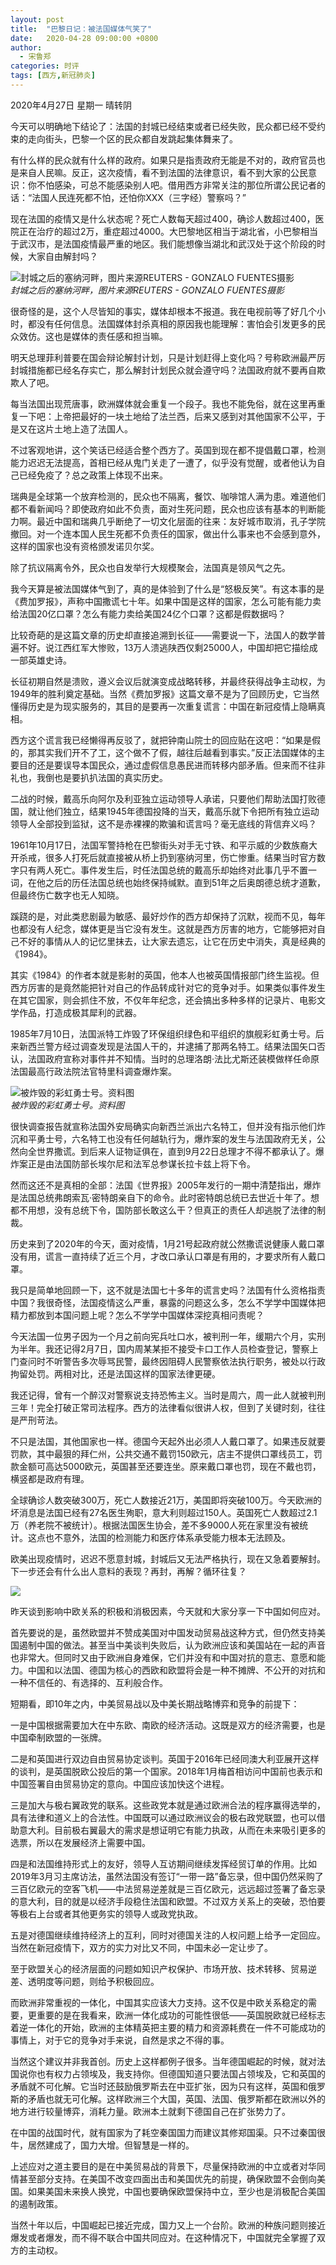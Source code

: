 ```yaml
---
layout: post
title:  "巴黎日记：被法国媒体气笑了"
date:   2020-04-28 09:00:00 +0800
author: 
  - 宋鲁郑
categories: 时评
tags: [西方,新冠肺炎]
---
```

2020年4月27日 星期一 晴转阴

今天可以明确地下结论了：法国的封城已经结束或者已经失败，民众都已经不受约束的走向街头，巴黎一个区的民众都自发跳起集体舞来了。

有什么样的民众就有什么样的政府。如果只是指责政府无能是不对的，政府官员也是来自人民嘛。反正，这次疫情，看不到法国的法律意识，看不到大家的公民意识：你不怕感染，可总不能感染别人吧。借用西方非常关注的那位所谓公民记者的话：“法国人民连死都不怕，还怕你XXX（三字经）警察吗？”

现在法国的疫情又是什么状态呢？死亡人数每天超过400，确诊人数超过400，医院正在治疗的超过2万，重症超过4000。大巴黎地区相当于湖北省，小巴黎相当于武汉市，是法国疫情最严重的地区。我们能想像当湖北和武汉处于这个阶段的时候，大家自由解封吗？

![封城之后的塞纳河畔，图片来源REUTERS - GONZALO FUENTES摄影]({{site.url}}/assets/images/20200428075701529.jpg)  
*封城之后的塞纳河畔，图片来源REUTERS - GONZALO FUENTES摄影*

很奇怪的是，这个人尽皆知的事实，媒体却根本不报道。我在电视前等了好几个小时，都没有任何信息。法国媒体封杀真相的原因我也能理解：害怕会引发更多的民众效仿。这也是媒体的责任感和担当嘛。

明天总理菲利普要在国会辩论解封计划，只是计划赶得上变化吗？号称欧洲最严厉封城措施都已经名存实亡，那么解封计划民众就会遵守吗？法国政府就不要再自欺欺人了吧。

每当法国出现荒唐事，欧洲媒体就会重复一个段子。我也不能免俗，就在这里再重复一下吧：上帝把最好的一块土地给了法兰西，后来又感到对其他国家不公平，于是又在这片土地上造了法国人。

不过客观地讲，这个笑话已经适合整个西方了。英国到现在都不提倡戴口罩，检测能力迟迟无法提高，首相已经从鬼门关走了一遭了，似乎没有觉醒，或者他认为自己已经免疫了？总之政策上体现不出来。

瑞典是全球第一个放弃检测的，民众也不隔离，餐饮、咖啡馆人满为患。难道他们都不看新闻吗？即使政府如此不负责，面对生死问题，民众也应该有基本的判断能力啊。最近中国和瑞典几乎断绝了一切文化层面的往来：友好城市取消，孔子学院撤回。对一个连本国人民生死都不负责任的国家，做出什么事来也不会感到意外，这样的国家也没有资格颁发诺贝尔奖。

除了抗议隔离令外，民众也自发举行大规模聚会，法国真是领风气之先。

我今天算是被法国媒体气到了，真的是体验到了什么是“怒极反笑”。有这本事的是《费加罗报》，声称中国撒谎七十年。如果中国是这样的国家，怎么可能有能力卖给法国20亿口罩？怎么有能力卖给美国24亿个口罩？这都是假数据吗？

比较奇葩的是这篇文章的历史却直接追溯到长征——需要说一下，法国人的数学普遍不好。说江西红军大惨败，13万人溃逃陕西仅剩25000人，中国却把它描绘成一部英雄史诗。

长征初期自然是溃败，遵义会议后就演变成战略转移，并最终获得战争主动权，为1949年的胜利奠定基础。当然《费加罗报》这篇文章不是为了回顾历史，它当然懂得历史是为现实服务的，其目的是要再一次重复谎言：中国在新冠疫情上隐瞒真相。

西方这个谎言我已经懒得再反驳了，就把钟南山院士的回应贴在这吧：“如果是假的，那其实我们开不了工，这个做不了假，越往后越看到事实。”反正法国媒体的主要目的还是要误导本国民众，通过虚假信息愚民进而转移内部矛盾。但来而不往非礼也，我倒也是要扒扒法国的真实历史。

二战的时候，戴高乐向阿尔及利亚独立运动领导人承诺，只要他们帮助法国打败德国，就让他们独立，结果1945年德国投降的当天，戴高乐就下令把所有独立运动领导人全部投到监狱，这不是赤裸裸的欺骗和谎言吗？毫无底线的背信弃义吗？

1961年10月17日，法国军警持枪在巴黎街头对手无寸铁、和平示威的少数族裔大开杀戒，很多人打死后就直接被从桥上扔到塞纳河里，伤亡惨重。结果当时官方数字只有两人死亡。事件发生后，时任法国总统的戴高乐却始终对此事几乎不置一词，在他之后的历任法国总统也始终保持缄默。直到51年之后奥朗德总统才道歉，但最终伤亡数字也无人知晓。

蹊跷的是，对此类悲剧最为敏感、最好炒作的西方却保持了沉默，视而不见，每年也都没有人纪念，媒体更是当它没有发生。这就是西方厉害的地方，它能够把对自己不好的事情从人的记忆里抹去，让大家去遗忘，让它在历史中消失，真是经典的《1984》。

其实《1984》的作者本就是影射的英国，他本人也被英国情报部门终生监视。但西方厉害的是竟然能把针对自己的作品转成针对它的竞争对手。如果类似事件发生在其它国家，则会抓住不放，不仅年年纪念，还会搞出多种多样的记录片、电影文学作品，打造成极其犀利的武器。

1985年7月10日，法国派特工炸毁了环保组织绿色和平组织的旗舰彩虹勇士号。后来新西兰警方经过调查发现是法国人干的，并逮捕了那两名特工。结果法国矢口否认，法国政府宣称对事件并不知情。当时的总理洛朗·法比尤斯还装模做样任命原法国最高行政法院法官特里科调查爆炸案。

![被炸毁的彩虹勇士号。资料图]({{site.url}}/assets/images/20200428075910635.jpg)  
*被炸毁的彩虹勇士号。资料图*

很快调查报告就宣称法国外安局确实向新西兰派出六名特工，但并没有指示他们炸沉和平勇士号，六名特工也没有任何越轨行为，爆炸案的发生与法国政府无关，公然向全世界撒谎。到后来人证物证俱在，直到9月22日总理才不得不都承认了。爆炸案正是由法国防部长埃尔尼和法军总参谋长拉卡兹上将下令。

然而这还不是真相的全部：法国《世界报》2005年发行的一期中清楚指出，爆炸是法国总统弗朗索瓦·密特朗亲自下的命令。此时密特朗总统已去世近十年了。想都不用想，没有总统下令，国防部长敢这么干？但真正的责任人却逃脱了法律的制裁。

历史来到了2020年的今天，面对疫情，1月21号起政府就公然撒谎说健康人戴口罩没有用，谎言一直持续了近三个月，才改口承认口罩是有用的，才要求所有人戴口罩。

我只是简单地回顾一下，这不就是法国七十多年的谎言史吗？法国有什么资格指责中国？我很奇怪，法国疫情这么严重，暴露的问题这么多，怎么不学学中国媒体把精力都放到本国问题上呢？怎么不学学中国媒体深挖真相问责呢？

今天法国一位男子因为一个月之前向宪兵吐口水，被判刑一年，缓期六个月，实刑为半年。我还记得2月7日，国内周某某拒不接受卡口工作人员检查登记，警察上门查问时不听警告多次辱骂民警，最终因阻碍人民警察依法执行职务，被处以行政拘留处罚。两相对比，还是法国这样的国家法律更硬。

我还记得，曾有一个醉汉对警察说支持恐怖主义。当时是周六，周一此人就被判刑三年！完全打破正常司法程序。西方的法律看似很讲人权，但到了关键时刻，往往是严刑苛法。

不只是法国，其他国家也一样。德国今天起外出必须人人戴口罩了。如果违反就要罚款，其中最狠的拜仁州，公共交通不戴罚150欧元，店主不提供口罩线员工，罚款金额可高达5000欧元，英国甚至还要连坐。原来戴口罩也罚，现在不戴也罚，横竖都是政府有理。

全球确诊人数突破300万，死亡人数接近21万，美国即将突破100万。今天欧洲的坏消息是法国已经有27名医生殉职，意大利则超过150人。英国死亡人数超过2.1万（养老院不被统计）。根据法国医生协会，差不多9000人死在家里没有被统计。这点也不意外，法国的检测能力和医疗体系承受能力根本无法顾及。

欧美出现疫情时，迟迟不愿意封城，封城后又无法严格执行，现在又急着要解封。下一步还会有什么出人意料的表现？再封，再解？循环往复？

![]({{site.url}}/assets/images/20200428074438803.gif)  

昨天谈到影响中欧关系的积极和消极因素，今天就和大家分享一下中国如何应对。

首先要说的是，虽然欧盟并不赞成美国对中国发动贸易战这种方式，但仍然支持美国遏制中国的做法。甚至当中美谈判失败后，认为欧洲应该和美国站在一起的声音也非常大。但同时又由于欧洲自身难保，它们并没有和中国对抗的意志、意愿和能力。中国和以法国、德国为核心的西欧和欧盟将会是一种不摊牌、不公开的对抗和一种不信任的、有选择的、互利般合作。

短期看，即10年之内，中美贸易战以及中美长期战略博弈和竞争的前提下：

一是中国根据需要加大在中东欧、南欧的经济活动。这既是双方的经济需要，也是中国牵制欧盟的一张牌。

二是和英国进行双边自由贸易协定谈判。英国于2016年已经同澳大利亚展开这样的谈判，是英国脱欧公投后的第一个国家。2018年1月梅首相访问中国前也表示和中国签署自由贸易协定的意向。中国应该加快这个进程。

三是加大与极右翼政党的联系。这些政党本就是通过欧洲合法的程序赢得选举的，具有法律和道义上的合法性。中国既可以通过欧洲议会的极右政党联盟，也可以借助意大利。目前极右翼最大的需求是想证明它有能力执政，从而在未来吸引更多的选票，所以在发展经济上需要中国。

四是和法国维持形式上的友好，领导人互访期间继续发挥经贸订单的作用。比如2019年3月习主席访法，虽然法国没有签订“一带一路”备忘录，但中国仍然采购了三百亿欧元的空客飞机——中法贸易逆差就是三百亿欧元，远远超过签署了备忘录的意大利，目的就是以经济手段稳住法国和欧盟。不过双方关系上的突破，恐怕要等极右上台或者其他更务实的领导人或政党执政。

五是对德国继续维持经济上的互利，同时对德国关注的人权问题上给予一定回应。当然在新冠疫情下，双方的实力对比又不同，中国未必一定让步了。

至于欧盟关心的经济层面的问题如知识产权保护、市场开放、技术转移、贸易逆差、透明度等问题，则给予积极回应。

而欧洲非常重视的一体化，中国其实应该大力支持。这不仅是中欧关系稳定的需要，更重要的是在我看来，欧洲一体化成功的可能性很低——英国脱欧就已经标志着逆一体化的开始，欧洲的主体精英把主要的精力和资源耗费在一件不可能成功的事情上，对于它的竞争对手来说，自然是求之不得的事。

当然这个建议并非我首创。历史上这样都例子很多。当年德国崛起的时候，就对法国说你也有权力占领埃及，我支持你。但德国知道只要法国占领埃及，它和英国的矛盾就不可化解。它当时还鼓励俄罗斯去在中亚扩张，因为只有这样，英国和俄罗斯的矛盾也就无可化解。这样欧洲三个大国，英国、法国、俄罗斯都在欧洲以外的地方进行较量博弈，消耗力量。欧洲本土就剩下德国自己在扩张势力了。

在中国的战国时代，就有国家为了耗空秦国国力而建议其修郑国渠。只不过秦国很牛，居然建成了，国力大增。但智慧是一样的。

上述应对之道主要目的是在中美贸易战的背景下，尽量保持欧洲的中立或者对华同情甚至部分支持。在美国不改变四面出击和美国优先的前提，确保欧盟不会倒向美国。如果美国未来换人换党，中国也要确保欧盟保持中立，至少也是消极配合美国的遏制政策。

当然十年以后，中国崛起已接近完成，国力又上一个台阶。欧洲的种族问题则接近爆发或者爆发，而不得不联合中国共同应对。在这种情况下，中国就完全掌握了双方的主动权。